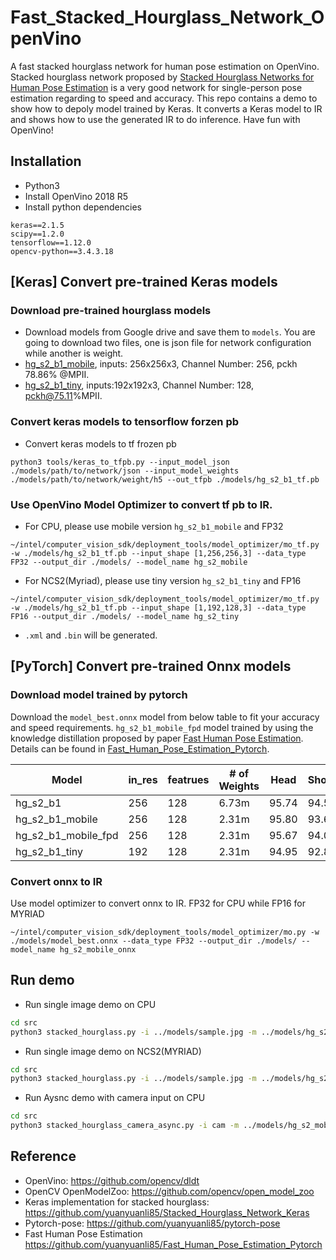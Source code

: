 # Fast_Stacked_Hourglass_Network_OpenVino
A fast stacked hourglass network for human pose estimation on OpenVino. Stacked hourglass network proposed by  [Stacked Hourglass Networks for Human Pose Estimation](https://arxiv.org/abs/1603.06937) is a very good network for single-person pose estimation regarding to speed and accuracy.
This repo contains a demo to show how to depoly model trained by Keras. It converts a Keras model to IR and shows how to use the generated IR to do inference.
Have fun with OpenVino!

## Installation
- Python3
- Install OpenVino 2018 R5
- Install python dependencies
```
keras==2.1.5
scipy==1.2.0
tensorflow==1.12.0
opencv-python==3.4.3.18
```

## [Keras] Convert pre-trained Keras models
### Download pre-trained hourglass models 
- Download models from Google drive and save them to `models`. You are going to download two files, one is json file for network configuration while another is weight.
- [hg_s2_b1_mobile](https://drive.google.com/drive/folders/12ioJONmse658qc9fgMpzSy2D_JCdkFVg?usp=sharing), inputs: 256x256x3, Channel Number: 256, pckh 78.86% @MPII.
- [hg_s2_b1_tiny](https://drive.google.com/open?id=1noM_3hu_55STzghKOeapciMop7A1dllV), inputs:192x192x3, Channel Number: 128, pckh@75.11%MPII.

### Convert keras models to tensorflow forzen pb  
- Convert keras models to tf frozen pb 
```
python3 tools/keras_to_tfpb.py --input_model_json ./models/path/to/network/json --input_model_weights
./models/path/to/network/weight/h5 --out_tfpb ./models/hg_s2_b1_tf.pb
```

### Use OpenVino Model Optimizer to convert tf pb to IR. 
*  For CPU, please use mobile version `hg_s2_b1_mobile` and FP32 
```
~/intel/computer_vision_sdk/deployment_tools/model_optimizer/mo_tf.py -w ./models/hg_s2_b1_tf.pb --input_shape [1,256,256,3] --data_type FP32 --output_dir ./models/ --model_name hg_s2_mobile
```
*  For NCS2(Myriad), please use tiny version `hg_s2_b1_tiny` and FP16 
```
~/intel/computer_vision_sdk/deployment_tools/model_optimizer/mo_tf.py -w ./models/hg_s2_b1_tf.pb --input_shape [1,192,128,3] --data_type FP16 --output_dir ./models/ --model_name hg_s2_tiny
```
* `.xml` and `.bin` will be generated.

## [PyTorch] Convert pre-trained Onnx models
### Download model trained by pytorch 
Download the `model_best.onnx` model from below table to fit your accuracy and speed requirements.  `hg_s2_b1_mobile_fpd` model trained by using the knowledge distillation proposed by paper [Fast Human Pose Estimation](https://arxiv.org/abs/1811.05419). Details can be found in [Fast_Human_Pose_Estimation_Pytorch](https://github.com/yuanyuanli85/Fast_Human_Pose_Estimation_Pytorch).
  

| Model|in_res |featrues| # of Weights |Head|Shoulder|	Elbow|	Wrist|	Hip	|Knee|	Ankle|	Mean|Link|
| --- |---| ----|----------- | ----| ----| ---| ---| ---| ---| ---| ---|----|
| hg_s2_b1|256|128|6.73m| 95.74| 94.51| 87.68| 81.70| 87.81| 80.88 |76.83| 86.58|[GoogleDrive](https://drive.google.com/open?id=1c_YR0NKmRfRvLcNB5wFpm75VOkC9Y1n4)
| hg_s2_b1_mobile|256|128|2.31m|95.80|  93.61| 85.50| 79.63| 86.13| 77.82| 73.62|  84.69|[GoogleDrive](https://drive.google.com/open?id=1FxTRhiw6_dS8X1jBBUw_bxHX6RoBJaJO)
| hg_s2_b1_mobile_fpd|256|128|2.31m| 95.67|94.07| 86.31| 79.68| 86.00| 79.67|75.51| 85.41|[GoogleDrive](https://drive.google.com/open?id=1zFoecNCc7alND8ODh8lg3UeRaB6_gY_V)
| hg_s2_b1_tiny|192|128|2.31m|94.95| 92.87|84.59| 78.19| 84.68| 77.70|  73.07|  83.88|[GoogleDrive](https://drive.google.com/open?id=1qrkaUDPbHwdSBozRbN150O4Mu9HMWIOG)

### Convert onnx to IR 
Use model optimizer to convert onnx to IR.  FP32 for CPU while FP16 for MYRIAD 
```
~/intel/computer_vision_sdk/deployment_tools/model_optimizer/mo.py -w ./models/model_best.onnx --data_type FP32 --output_dir ./models/ --model_name hg_s2_mobile_onnx 
```

## Run demo
- Run single image demo on CPU
```sh
cd src
python3 stacked_hourglass.py -i ../models/sample.jpg -m ../models/hg_s2_mobile.xml -d CPU -l /path/to/cpu/extension/library
```
- Run single image demo on NCS2(MYRIAD)
```sh
cd src
python3 stacked_hourglass.py -i ../models/sample.jpg -m ../models/hg_s2_tiny.xml -d MYRIAD
```

- Run Aysnc demo with camera input on CPU
```sh
cd src
python3 stacked_hourglass_camera_async.py -i cam -m ../models/hg_s2_mobile.xml -d CPU -l /path/to/cpu/extension/library
```

## Reference 
- OpenVino: https://github.com/opencv/dldt 
- OpenCV OpenModelZoo: https://github.com/opencv/open_model_zoo 
- Keras implementation for stacked hourglass: https://github.com/yuanyuanli85/Stacked_Hourglass_Network_Keras  
- Pytorch-pose: https://github.com/yuanyuanli85/pytorch-pose
- Fast Human Pose Estimation https://github.com/yuanyuanli85/Fast_Human_Pose_Estimation_Pytorch